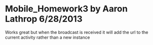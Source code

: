 Mobile_Homework3
by Aaron Lathrop
6/28/2013
================

Works great but when the broadcast is received it will add the url to the current activity rather than a new instance